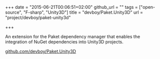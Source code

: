 +++
date = "2015-06-21T00:06:51+02:00"
github_url = ""
tags = ["open-source", "F-sharp", "Unity3D"]
title = "devboy/Paket.Unity3D"
url = "project/devboy/paket-unity3d"

+++

An extension for the Paket dependency manager that enables the integration of NuGet dependencies into Unity3D projects.

[github.com/devboy/Paket.Unity3D](https://github.com/devboy/Paket.Unity3D)
